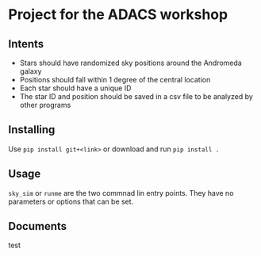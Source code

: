 # Project for the ADACS workshop

## Intents
- Stars should have randomized sky positions around the Andromeda galaxy
- Positions should fall within 1 degree of the central location
- Each star should have a unique ID
- The star ID and position should be saved in a csv file to be analyzed by other programs


## Installing 
Use `pip install git+<link>` or download and run `pip install .`

## Usage 
`sky_sim` or `runme` are the two commnad lin entry points. 
They have no parameters or options that can be set.

## Documents
test 